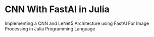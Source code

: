 # CNN With FastAI in Julia
Implementing a CNN and LeNet5 Architecture using FastAI For Image Processing in Julia Programming Language
